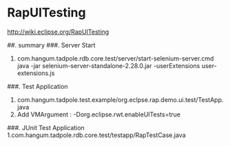 RapUITesting
============

http://wiki.eclipse.org/RapUITesting

##. summary
###. Server Start
1. com.hangum.tadpole.rdb.core.test/server/start-selenium-server.cmd
java -jar selenium-server-standalone-2.28.0.jar -userExtensions user-extensions.js	

###. Test Application
1. com.hangum.tadpole.test.example/org.eclpse.rap.demo.ui.test/TestApp.java
2. Add VMArgument : -Dorg.eclipse.rwt.enableUITests=true

###. JUnit Test Application
1.com.hangum.tadpole.rdb.core.test/testapp/RapTestCase.java